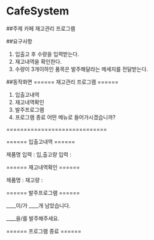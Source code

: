 # CafeSystem

##주제
카페 재고관리 프로그램

##요구사항
1. 입출고 후 수량을 입력받는다.
2. 재고내역을 확인한다.
3. 수량이 3개이하인 품목은 발주해달라는 메세지를 전달받는다.

##동작화면
====== 재고관리 프로그램 ======
1. 입출고내역
2. 재고내역확인
3. 발주프로그램
4. 프로그램 종료
어떤 메뉴로 들어가시겠습니까?

=============================

====== 입출고내역 ======

제품명 입력 :
입,출고량 입력 :

====== 재고내역확인 ======

제품명 :
재고량 :

====== 발주프로그램 ======

____이/가 ____개 남았습니다.

____을/를 발주해주세요.


====== 프로그램 종료 ======
